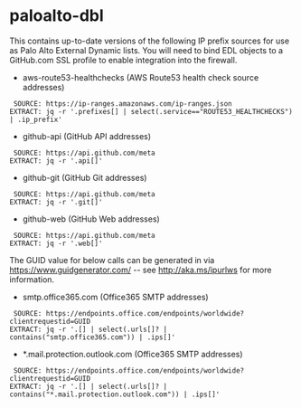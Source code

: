 # paloalto-dbl

This contains up-to-date versions of the following IP prefix sources for use as Palo Alto External Dynamic lists. You will need
to bind EDL objects to a GitHub.com SSL profile to enable integration into the firewall.

- aws-route53-healthchecks (AWS Route53 health check source addresses)

```
 SOURCE: https://ip-ranges.amazonaws.com/ip-ranges.json 
EXTRACT: jq -r '.prefixes[] | select(.service=="ROUTE53_HEALTHCHECKS") | .ip_prefix'
```

- github-api (GitHub API addresses)

```
 SOURCE: https://api.github.com/meta 
EXTRACT: jq -r '.api[]'
```

- github-git (GitHub Git addresses)

```
 SOURCE: https://api.github.com/meta 
EXTRACT: jq -r '.git[]'
```
- github-web (GitHub Web addresses)

```
 SOURCE: https://api.github.com/meta 
EXTRACT: jq -r '.web[]'
```

The GUID value for below calls can be generated in via https://www.guidgenerator.com/ -- see http://aka.ms/ipurlws for more information.

- smtp.office365.com (Office365 SMTP addresses)

```
 SOURCE: https://endpoints.office.com/endpoints/worldwide?clientrequestid=GUID 
EXTRACT: jq -r '.[] | select(.urls[]? | contains("smtp.office365.com")) | .ips[]'
```

- *.mail.protection.outlook.com (Office365 SMTP addresses)

```
 SOURCE: https://endpoints.office.com/endpoints/worldwide?clientrequestid=GUID
EXTRACT: jq -r '.[] | select(.urls[]? | contains("*.mail.protection.outlook.com")) | .ips[]'
```
